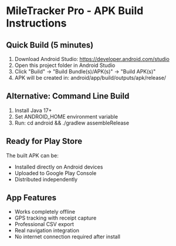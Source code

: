 
# MileTracker Pro - APK Build Instructions

## Quick Build (5 minutes)

1. Download Android Studio: https://developer.android.com/studio
2. Open this project folder in Android Studio
3. Click "Build" → "Build Bundle(s)/APK(s)" → "Build APK(s)"
4. APK will be created in: android/app/build/outputs/apk/release/

## Alternative: Command Line Build

1. Install Java 17+
2. Set ANDROID_HOME environment variable
3. Run: cd android && ./gradlew assembleRelease

## Ready for Play Store

The built APK can be:
- Installed directly on Android devices
- Uploaded to Google Play Console
- Distributed independently

## App Features
- Works completely offline
- GPS tracking with receipt capture
- Professional CSV export
- Real navigation integration
- No internet connection required after install
        